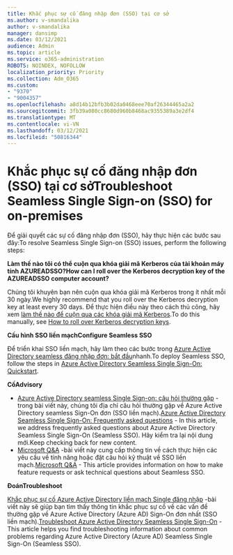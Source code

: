 ```yaml
---
title: Khắc phục sự cố đăng nhập đơn (SSO) tại cơ sở
ms.author: v-smandalika
author: v-smandalika
manager: dansimp
ms.date: 03/12/2021
audience: Admin
ms.topic: article
ms.service: o365-administration
ROBOTS: NOINDEX, NOFOLLOW
localization_priority: Priority
ms.collection: Adm_O365
ms.custom:
- "9370"
- "9004357"
ms.openlocfilehash: a8d14b12bfb3b02da0468eee70af26344465a2a2
ms.sourcegitcommit: 3fb39a080cc8680d960b8468ac9355389a3e2df4
ms.translationtype: MT
ms.contentlocale: vi-VN
ms.lasthandoff: 03/12/2021
ms.locfileid: "50816344"
---
```

# <a name="troubleshoot-seamless-single-sign-on-sso-for-on-premises"></a><span data-ttu-id="960c5-102">Khắc phục sự cố đăng nhập đơn (SSO) tại cơ sở</span><span class="sxs-lookup"><span data-stu-id="960c5-102">Troubleshoot Seamless Single Sign-on (SSO) for on-premises</span></span>

<span data-ttu-id="960c5-103">Để giải quyết các sự cố đăng nhập đơn (SSO), hãy thực hiện các bước sau đây:</span><span class="sxs-lookup"><span data-stu-id="960c5-103">To resolve Seamless Single Sign-on (SSO) issues, perform the following steps:</span></span>

<span data-ttu-id="960c5-104">**Làm thế nào tôi có thể cuộn qua khóa giải mã Kerberos của tài khoản máy tính AZUREADSSO?**</span><span class="sxs-lookup"><span data-stu-id="960c5-104">**How can I roll over the Kerberos decryption key of the AZUREADSSO computer account?**</span></span>

<span data-ttu-id="960c5-105">Chúng tôi khuyên bạn nên cuộn qua khóa giải mã Kerberos trong ít nhất mỗi 30 ngày.</span><span class="sxs-lookup"><span data-stu-id="960c5-105">We highly recommend that you roll over the Kerberos decryption key at least every 30 days.</span></span> <span data-ttu-id="960c5-106">Để thực hiện điều này theo cách thủ công, hãy xem [làm thế nào để cuộn qua các khóa giải mã Kerberos](https://docs.microsoft.com/azure/active-directory/hybrid/how-to-connect-sso-faq#).</span><span class="sxs-lookup"><span data-stu-id="960c5-106">To do this manually, see [How to roll over Kerberos decryption keys](https://docs.microsoft.com/azure/active-directory/hybrid/how-to-connect-sso-faq#).</span></span>

<span data-ttu-id="960c5-107">**Cấu hình SSO liền mạch**</span><span class="sxs-lookup"><span data-stu-id="960c5-107">**Configure Seamless SSO**</span></span>

<span data-ttu-id="960c5-108">Để triển khai SSO liền mạch, hãy làm theo các bước trong [Azure Active Directory seamless đăng nhập đơn: bắt đầu](https://docs.microsoft.com/azure/active-directory/hybrid/how-to-connect-sso-quick-start#step-5-roll-over-keys)nhanh.</span><span class="sxs-lookup"><span data-stu-id="960c5-108">To deploy Seamless SSO, follow the steps in [Azure Active Directory Seamless Single Sign-On: Quickstart](https://docs.microsoft.com/azure/active-directory/hybrid/how-to-connect-sso-quick-start#step-5-roll-over-keys).</span></span>

<span data-ttu-id="960c5-109">**Cố**</span><span class="sxs-lookup"><span data-stu-id="960c5-109">**Advisory**</span></span>

- <span data-ttu-id="960c5-110">[Azure Active Directory seamless Single Sign-on: câu hỏi thường gặp](https://docs.microsoft.com/azure/active-directory/hybrid/how-to-connect-sso-faq) -trong bài viết này, chúng tôi địa chỉ câu hỏi thường gặp về Azure Active Directory seamless Sign-On đơn (SSO liền mạch).</span><span class="sxs-lookup"><span data-stu-id="960c5-110">[Azure Active Directory Seamless Single Sign-On: Frequently asked questions](https://docs.microsoft.com/azure/active-directory/hybrid/how-to-connect-sso-faq) - In this article, we address frequently asked questions about Azure Active Directory Seamless Single Sign-On (Seamless SSO).</span></span> <span data-ttu-id="960c5-111">Hãy kiểm tra lại nội dung mới.</span><span class="sxs-lookup"><span data-stu-id="960c5-111">Keep checking back for new content.</span></span>
- <span data-ttu-id="960c5-112">[Microsoft Q&A](https://docs.microsoft.com/answers/topics/azure-ad-single-sign-on.html) -bài viết này cung cấp thông tin về cách thực hiện các yêu cầu về tính năng hoặc đặt câu hỏi kỹ thuật về SSO liền mạch.</span><span class="sxs-lookup"><span data-stu-id="960c5-112">[Microsoft Q&A](https://docs.microsoft.com/answers/topics/azure-ad-single-sign-on.html) - This article provides information on how to make feature requests or ask technical questions about Seamless SSO.</span></span>

<span data-ttu-id="960c5-113">**Đoán**</span><span class="sxs-lookup"><span data-stu-id="960c5-113">**Troubleshoot**</span></span>

<span data-ttu-id="960c5-114">[Khắc phục sự cố Azure Active Directory liền mạch Single đăng nhập](https://docs.microsoft.com/azure/active-directory/hybrid/tshoot-connect-sso) -bài viết này sẽ giúp bạn tìm thấy thông tin khắc phục sự cố về các vấn đề thường gặp về Azure Active Directory (Azure AD) Sign-On đơn nhất (SSO liền mạch).</span><span class="sxs-lookup"><span data-stu-id="960c5-114">[Troubleshoot Azure Active Directory Seamless Single Sign-On](https://docs.microsoft.com/azure/active-directory/hybrid/tshoot-connect-sso) - This article helps you find troubleshooting information about common problems regarding Azure Active Directory (Azure AD) Seamless Single Sign-On (Seamless SSO).</span></span>







